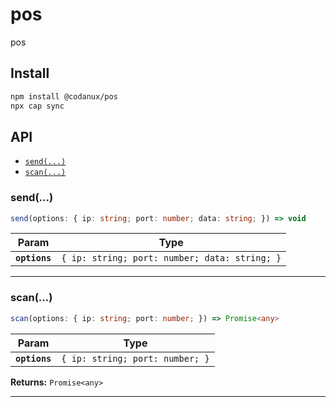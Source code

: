 # pos

pos

## Install

```bash
npm install @codanux/pos
npx cap sync
```

## API

<docgen-index>

* [`send(...)`](#send)
* [`scan(...)`](#scan)

</docgen-index>

<docgen-api>
<!--Update the source file JSDoc comments and rerun docgen to update the docs below-->

### send(...)

```typescript
send(options: { ip: string; port: number; data: string; }) => void
```

| Param         | Type                                                     |
| ------------- | -------------------------------------------------------- |
| **`options`** | <code>{ ip: string; port: number; data: string; }</code> |

--------------------


### scan(...)

```typescript
scan(options: { ip: string; port: number; }) => Promise<any>
```

| Param         | Type                                       |
| ------------- | ------------------------------------------ |
| **`options`** | <code>{ ip: string; port: number; }</code> |

**Returns:** <code>Promise&lt;any&gt;</code>

--------------------

</docgen-api>
